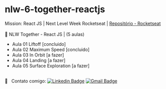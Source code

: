 # nlw-6-together-reactjs

Mission: React JS | Next Level Week Rocketseat | [Repositório - Rocketseat](https://github.com/rocketseat-education/nlw-06-reactjs)<br/>
<br/> :rocket: NLW Together - React JS | (5 aulas)

- Aula 01 Liftoff [concluido]
- Aula 02 Maximum Speed [concluido]
- Aula 03 In Orbit [a fazer]
- Aula 04 Landing [a fazer]
- Aula 05 Surface Exploration [a fazer]

<br/> :email: &nbsp; Contato comigo: [![Linkedin Badge](https://img.shields.io/badge/-Thiago-blue?style=flat-square&logo=Linkedin&logoColor=white&link=https://www.linkedin.com/in/thiagorodriguesdau/)](https://www.linkedin.com/in/thiagorodriguesdau/)
[![Gmail Badge](https://img.shields.io/badge/-thiagorodriguesdau@gmail.com-c14438?style=flat-square&logo=Gmail&logoColor=white&link=mailto:thiagorodriguesdau@gmail.com)](mailto:thiagorodriguesdau@gmail.com)
